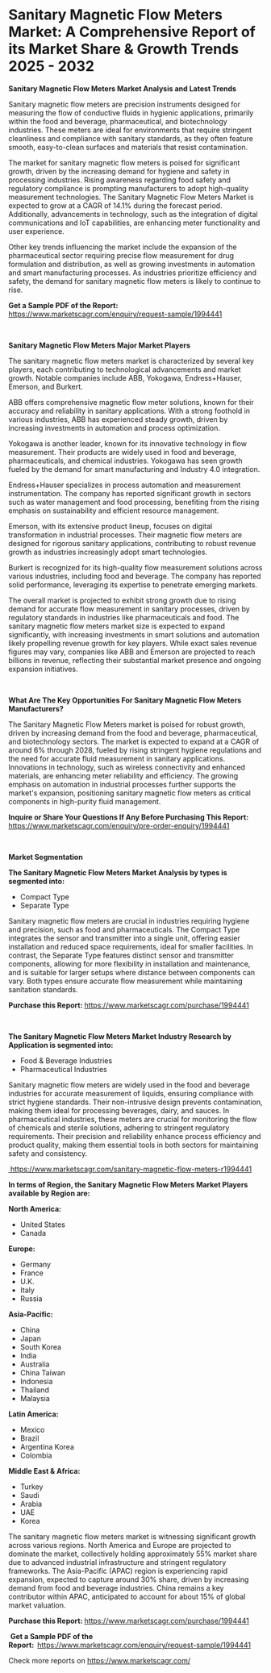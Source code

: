 <p><h1>Sanitary Magnetic Flow Meters Market: A Comprehensive Report of its Market Share & Growth Trends 2025 - 2032</h1></p><p><strong>Sanitary Magnetic Flow Meters Market Analysis and Latest Trends</strong></p>
<p><p>Sanitary magnetic flow meters are precision instruments designed for measuring the flow of conductive fluids in hygienic applications, primarily within the food and beverage, pharmaceutical, and biotechnology industries. These meters are ideal for environments that require stringent cleanliness and compliance with sanitary standards, as they often feature smooth, easy-to-clean surfaces and materials that resist contamination.</p><p>The market for sanitary magnetic flow meters is poised for significant growth, driven by the increasing demand for hygiene and safety in processing industries. Rising awareness regarding food safety and regulatory compliance is prompting manufacturers to adopt high-quality measurement technologies. The Sanitary Magnetic Flow Meters Market is expected to grow at a CAGR of 14.1% during the forecast period. Additionally, advancements in technology, such as the integration of digital communications and IoT capabilities, are enhancing meter functionality and user experience.</p><p>Other key trends influencing the market include the expansion of the pharmaceutical sector requiring precise flow measurement for drug formulation and distribution, as well as growing investments in automation and smart manufacturing processes. As industries prioritize efficiency and safety, the demand for sanitary magnetic flow meters is likely to continue to rise.</p></p>
<p><strong>Get a Sample PDF of the Report:&nbsp;</strong> <a href="https://www.marketscagr.com/enquiry/request-sample/1994441?utm_campaign=1766&utm_medium=2&utm_source=Github&utm_content=ia&utm_term=20022025&utm_id=sanitary-magnetic-flow-meters">https://www.marketscagr.com/enquiry/request-sample/1994441</a></p>
<p>&nbsp;</p>
<p><strong>Sanitary Magnetic Flow Meters Major Market Players</strong></p>
<p><p>The sanitary magnetic flow meters market is characterized by several key players, each contributing to technological advancements and market growth. Notable companies include ABB, Yokogawa, Endress+Hauser, Emerson, and Burkert.</p><p>ABB offers comprehensive magnetic flow meter solutions, known for their accuracy and reliability in sanitary applications. With a strong foothold in various industries, ABB has experienced steady growth, driven by increasing investments in automation and process optimization.</p><p>Yokogawa is another leader, known for its innovative technology in flow measurement. Their products are widely used in food and beverage, pharmaceuticals, and chemical industries. Yokogawa has seen growth fueled by the demand for smart manufacturing and Industry 4.0 integration.</p><p>Endress+Hauser specializes in process automation and measurement instrumentation. The company has reported significant growth in sectors such as water management and food processing, benefiting from the rising emphasis on sustainability and efficient resource management.</p><p>Emerson, with its extensive product lineup, focuses on digital transformation in industrial processes. Their magnetic flow meters are designed for rigorous sanitary applications, contributing to robust revenue growth as industries increasingly adopt smart technologies.</p><p>Burkert is recognized for its high-quality flow measurement solutions across various industries, including food and beverage. The company has reported solid performance, leveraging its expertise to penetrate emerging markets.</p><p>The overall market is projected to exhibit strong growth due to rising demand for accurate flow measurement in sanitary processes, driven by regulatory standards in industries like pharmaceuticals and food. The sanitary magnetic flow meters market size is expected to expand significantly, with increasing investments in smart solutions and automation likely propelling revenue growth for key players. While exact sales revenue figures may vary, companies like ABB and Emerson are projected to reach billions in revenue, reflecting their substantial market presence and ongoing expansion initiatives.</p></p>
<p>&nbsp;</p>
<p><strong>What Are The Key Opportunities For Sanitary Magnetic Flow Meters Manufacturers?</strong></p>
<p><p>The Sanitary Magnetic Flow Meters market is poised for robust growth, driven by increasing demand from the food and beverage, pharmaceutical, and biotechnology sectors. The market is expected to expand at a CAGR of around 6% through 2028, fueled by rising stringent hygiene regulations and the need for accurate fluid measurement in sanitary applications. Innovations in technology, such as wireless connectivity and enhanced materials, are enhancing meter reliability and efficiency. The growing emphasis on automation in industrial processes further supports the market's expansion, positioning sanitary magnetic flow meters as critical components in high-purity fluid management.</p></p>
<p><strong>Inquire or Share Your Questions If Any Before Purchasing This Report:</strong> <a href="https://www.marketscagr.com/enquiry/pre-order-enquiry/1994441?utm_campaign=1766&utm_medium=2&utm_source=Github&utm_content=ia&utm_term=20022025&utm_id=sanitary-magnetic-flow-meters">https://www.marketscagr.com/enquiry/pre-order-enquiry/1994441</a></p>
<p>&nbsp;</p>
<p><strong>Market Segmentation</strong></p>
<p><strong>The Sanitary Magnetic Flow Meters Market Analysis by types is segmented into:</strong></p>
<p><ul><li>Compact Type</li><li>Separate Type</li></ul></p>
<p><p>Sanitary magnetic flow meters are crucial in industries requiring hygiene and precision, such as food and pharmaceuticals. The Compact Type integrates the sensor and transmitter into a single unit, offering easier installation and reduced space requirements, ideal for smaller facilities. In contrast, the Separate Type features distinct sensor and transmitter components, allowing for more flexibility in installation and maintenance, and is suitable for larger setups where distance between components can vary. Both types ensure accurate flow measurement while maintaining sanitation standards.</p></p>
<p><strong>Purchase this Report:&nbsp;</strong><a href="https://www.marketscagr.com/purchase/1994441?utm_campaign=1766&utm_medium=2&utm_source=Github&utm_content=ia&utm_term=20022025&utm_id=sanitary-magnetic-flow-meters">https://www.marketscagr.com/purchase/1994441</a></p>
<p>&nbsp;</p>
<p><strong>The Sanitary Magnetic Flow Meters Market Industry Research by Application is segmented into:</strong></p>
<p><ul><li>Food & Beverage Industries</li><li>Pharmaceutical Industries</li></ul></p>
<p><p>Sanitary magnetic flow meters are widely used in the food and beverage industries for accurate measurement of liquids, ensuring compliance with strict hygiene standards. Their non-intrusive design prevents contamination, making them ideal for processing beverages, dairy, and sauces. In pharmaceutical industries, these meters are crucial for monitoring the flow of chemicals and sterile solutions, adhering to stringent regulatory requirements. Their precision and reliability enhance process efficiency and product quality, making them essential tools in both sectors for maintaining safety and consistency.</p></p>
<p><a href="https://www.marketscagr.com/sanitary-magnetic-flow-meters-r1994441?utm_campaign=1766&utm_medium=2&utm_source=Github&utm_content=ia&utm_term=20022025&utm_id=sanitary-magnetic-flow-meters">&nbsp;https://www.marketscagr.com/sanitary-magnetic-flow-meters-r1994441</a></p>
<p><strong>In terms of Region, the Sanitary Magnetic Flow Meters Market Players available by Region are:</strong></p>
<p>
    <p> <strong> North America: </strong>
        <ul>
            <li>United States</li>
            <li>Canada</li>
        </ul>
        </p> 
    <p> <strong> Europe: </strong>
        <ul>
            <li>Germany</li>
            <li>France</li>
            <li>U.K.</li>
            <li>Italy</li>
            <li>Russia</li>
        </ul>
        </p> 
    <p> <strong> Asia-Pacific: </strong>
        <ul>
            <li>China</li>
            <li>Japan</li>
            <li>South Korea</li>
            <li>India</li>
            <li>Australia</li>
            <li>China Taiwan</li>
            <li>Indonesia</li>
            <li>Thailand</li>
            <li>Malaysia</li>
        </ul>
        </p> 
    <p> <strong> Latin America: </strong>
        <ul>
            <li>Mexico</li>
            <li>Brazil</li>
            <li>Argentina Korea</li>
            <li>Colombia</li>
        </ul>
        </p> 
    <p> <strong> Middle East & Africa: </strong>
        <ul>
            <li>Turkey</li>
            <li>Saudi</li>
            <li>Arabia</li>
            <li>UAE</li>
            <li>Korea</li>
        </ul>
    </p>
    </p>
<p><p>The sanitary magnetic flow meters market is witnessing significant growth across various regions. North America and Europe are projected to dominate the market, collectively holding approximately 55% market share due to advanced industrial infrastructure and stringent regulatory frameworks. The Asia-Pacific (APAC) region is experiencing rapid expansion, expected to capture around 30% share, driven by increasing demand from food and beverage industries. China remains a key contributor within APAC, anticipated to account for about 15% of global market valuation.</p></p>
<p><strong>Purchase this Report: </strong><a href="https://www.marketscagr.com/purchase/1994441?utm_campaign=1766&utm_medium=2&utm_source=Github&utm_content=ia&utm_term=20022025&utm_id=sanitary-magnetic-flow-meters">https://www.marketscagr.com/purchase/1994441</a></p>
<p>&nbsp;<strong>Get a Sample PDF of the Report:&nbsp;&nbsp;</strong><a href="https://www.marketscagr.com/enquiry/request-sample/1994441?utm_campaign=1766&utm_medium=2&utm_source=Github&utm_content=ia&utm_term=20022025&utm_id=sanitary-magnetic-flow-meters">https://www.marketscagr.com/enquiry/request-sample/1994441</a></p>
<p><strong></strong></p>
<p>Check more reports on <a href="https://www.marketscagr.com/?utm_campaign=1766&utm_medium=2&utm_source=Github&utm_content=ia&utm_term=20022025&utm_id=sanitary-magnetic-flow-meters">https://www.marketscagr.com/</a></p>